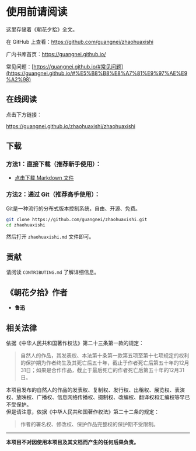 # 使用前请阅读

这里存储着《朝花夕拾》全文。

在 GitHub 上查看：<https://github.com/guangnei/zhaohuaxishi>

广内书库首页：<https://guangnei.github.io/>

常见问题：[https://guangnei.github.io/#常见问题](https://guangnei.github.io/#%E5%B8%B8%E8%A7%81%E9%97%AE%E9%A2%98)

## 在线阅读

点击下方链接：

<https://guangnei.github.io/zhaohuaxishi/zhaohuaxishi>

## 下载

### 方法1：直接下载（推荐新手使用）：

* [点击下载 Markdown 文件](https://github.com/guangnei/zhaohuaxishi/releases/download/20210821/zhaohuaxishi.md)

### 方法2：通过 Git（推荐高手使用）：

Git是一种流行的分布式版本控制系统，自由、开源、免费。

```bash
git clone https://github.com/guangnei/zhaohuaxishi.git
cd zhaohuaxishi
```

然后打开 `zhaohuaxishi.md` 文件即可。

## 贡献

请阅读 `CONTRIBUTING.md` 了解详细信息。

## 《朝花夕拾》作者

- **鲁迅**

## 相关法律

依据《中华人民共和国著作权法》第二十三条第一款的规定：  

> 自然人的作品，其发表权、本法第十条第一款第五项至第十七项规定的权利的保护期为作者终生及其死亡后五十年，截止于作者死亡后第五十年的12月31日；如果是合作作品，截止于最后死亡的作者死亡后第五十年的12月31日。  

本项目发布的自然人的作品的发表权、复制权、发行权、出租权、展览权、表演权、放映权、广播权、信息网络传播权、摄制权、改编权、翻译权和汇编权等早已不受保护。  
但是请注意，依据《中华人民共和国著作权法》第二十二条的规定： 

> 作者的署名权、修改权、保护作品完整权的保护期不受限制。

---

**本项目不对因使用本项目及其文档而产生的任何后果负责。**
